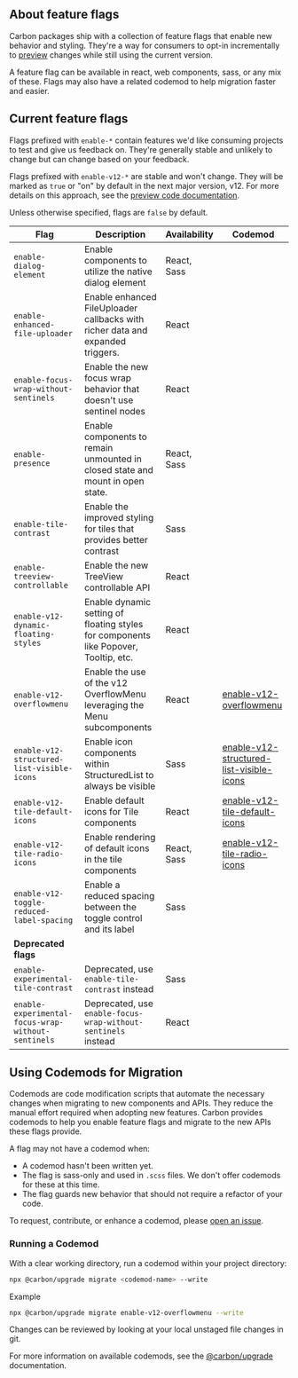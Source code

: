 ## About feature flags

Carbon packages ship with a collection of feature flags that enable new behavior
and styling. They're a way for consumers to opt-in incrementally to
[preview](https://github.com/carbon-design-system/carbon/blob/main/docs/preview-code.md)
changes while still using the current version.

A feature flag can be available in react, web components, sass, or any mix of
these. Flags may also have a related codemod to help migration faster and
easier.

## Current feature flags

Flags prefixed with `enable-*` contain features we'd like consuming projects to
test and give us feedback on. They're generally stable and unlikely to change
but can change based on your feedback.

Flags prefixed with `enable-v12-*` are stable and won't change. They will be
marked as `true` or "on" by default in the next major version, v12. For more
details on this approach, see the
[preview code documentation](https://github.com/carbon-design-system/carbon/blob/main/docs/preview-code.md).

Unless otherwise specified, flags are `false` by default.

| Flag                                               | Description                                                                          | Availability | Codemod                                                                                                                                                        |
| -------------------------------------------------- | ------------------------------------------------------------------------------------ | ------------ | -------------------------------------------------------------------------------------------------------------------------------------------------------------- |
| `enable-dialog-element`                            | Enable components to utilize the native dialog element                               | React, Sass  |                                                                                                                                                                |
| `enable-enhanced-file-uploader`                    | Enable enhanced FileUploader callbacks with richer data and expanded triggers.       | React        |                                                                                                                                                                |
| `enable-focus-wrap-without-sentinels`              | Enable the new focus wrap behavior that doesn't use sentinel nodes                   | React        |                                                                                                                                                                |
| `enable-presence`                                  | Enable components to remain unmounted in closed state and mount in open state.       | React, Sass  |                                                                                                                                                                |
| `enable-tile-contrast`                             | Enable the improved styling for tiles that provides better contrast                  | Sass         |                                                                                                                                                                |
| `enable-treeview-controllable`                     | Enable the new TreeView controllable API                                             | React        |                                                                                                                                                                |
| `enable-v12-dynamic-floating-styles`               | Enable dynamic setting of floating styles for components like Popover, Tooltip, etc. | React        |                                                                                                                                                                |
| `enable-v12-overflowmenu`                          | Enable the use of the v12 OverflowMenu leveraging the Menu subcomponents             | React        | [enable-v12-overflowmenu](https://github.com/carbon-design-system/carbon/tree/main/packages/upgrade#enable-v12-overflowmenu)                                   |
| `enable-v12-structured-list-visible-icons`         | Enable icon components within StructuredList to always be visible                    | Sass         | [enable-v12-structured-list-visible-icons](https://github.com/carbon-design-system/carbon/tree/main/packages/upgrade#enable-v12-structured-list-visible-icons) |
| `enable-v12-tile-default-icons`                    | Enable default icons for Tile components                                             | React        | [enable-v12-tile-default-icons](https://github.com/carbon-design-system/carbon/tree/main/packages/upgrade#enable-v12-tile-default-icons)                       |
| `enable-v12-tile-radio-icons`                      | Enable rendering of default icons in the tile components                             | React, Sass  | [enable-v12-tile-radio-icons](https://github.com/carbon-design-system/carbon/tree/main/packages/upgrade#enable-v12-tile-radio-icons)                           |
| `enable-v12-toggle-reduced-label-spacing`          | Enable a reduced spacing between the toggle control and its label                    | Sass         |                                                                                                                                                                |
| **Deprecated flags**                               |                                                                                      |              |                                                                                                                                                                |
| `enable-experimental-tile-contrast`                | Deprecated, use `enable-tile-contrast` instead                                       | Sass         |                                                                                                                                                                |
| `enable-experimental-focus-wrap-without-sentinels` | Deprecated, use `enable-focus-wrap-without-sentinels` instead                        | React        |                                                                                                                                                                |

## Using Codemods for Migration

Codemods are code modification scripts that automate the necessary changes when
migrating to new components and APIs. They reduce the manual effort required
when adopting new features. Carbon provides codemods to help you enable feature
flags and migrate to the new APIs these flags provide.

A flag may not have a codemod when:

- A codemod hasn't been written yet.
- The flag is sass-only and used in `.scss` files. We don't offer codemods for
  these at this time.
- The flag guards new behavior that should not require a refactor of your code.

To request, contribute, or enhance a codemod, please
[open an issue](https://github.com/carbon-design-system/carbon/issues/new/choose).

### Running a Codemod

With a clear working directory, run a codemod within your project directory:

```bash
npx @carbon/upgrade migrate <codemod-name> --write
```

Example

```bash
npx @carbon/upgrade migrate enable-v12-overflowmenu --write
```

Changes can be reviewed by looking at your local unstaged file changes in git.

For more information on available codemods, see the
[@carbon/upgrade](https://github.com/carbon-design-system/carbon/tree/main/packages/upgrade/README.md)
documentation.

